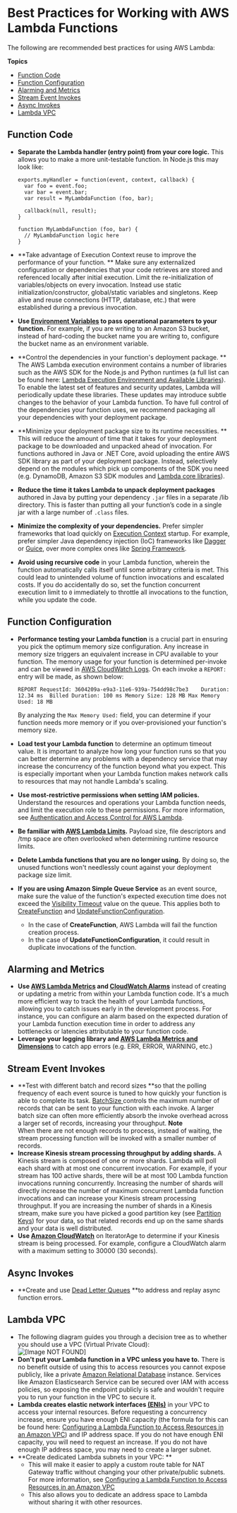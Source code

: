 # Best Practices for Working with AWS Lambda Functions<a name="best-practices"></a>

The following are recommended best practices for using AWS Lambda:

**Topics**
+ [Function Code](#function-code)
+ [Function Configuration](#function-configuration)
+ [Alarming and Metrics](#alarming-metrics)
+ [Stream Event Invokes](#stream-events)
+ [Async Invokes](#async-invoke)
+ [Lambda VPC](#lambda-vpc)

## Function Code<a name="function-code"></a>
+ **Separate the Lambda handler \(entry point\) from your core logic\.** This allows you to make a more unit\-testable function\. In Node\.js this may look like: 

  ```
  exports.myHandler = function(event, context, callback) {
  	var foo = event.foo;
  	var bar = event.bar;
  	var result = MyLambdaFunction (foo, bar);
   
  	callback(null, result);
  }
   
  function MyLambdaFunction (foo, bar) {
  	// MyLambdaFunction logic here
  }
  ```
+ **Take advantage of Execution Context reuse to improve the performance of your function\. ** Make sure any externalized configuration or dependencies that your code retrieves are stored and referenced locally after initial execution\. Limit the re\-initialization of variables/objects on every invocation\. Instead use static initialization/constructor, global/static variables and singletons\. Keep alive and reuse connections \(HTTP, database, etc\.\) that were established during a previous invocation\. 
+ **Use [Environment Variables](env_variables.md) to pass operational parameters to your function\.** For example, if you are writing to an Amazon S3 bucket, instead of hard\-coding the bucket name you are writing to, configure the bucket name as an environment variable\. 
+ **Control the dependencies in your function's deployment package\. ** The AWS Lambda execution environment contains a number of libraries such as the AWS SDK for the Node\.js and Python runtimes \(a full list can be found here: [Lambda Execution Environment and Available Libraries](current-supported-versions.md)\)\. To enable the latest set of features and security updates, Lambda will periodically update these libraries\. These updates may introduce subtle changes to the behavior of your Lambda function\. To have full control of the dependencies your function uses, we recommend packaging all your dependencies with your deployment package\. 
+ **Minimize your deployment package size to its runtime necessities\. ** This will reduce the amount of time that it takes for your deployment package to be downloaded and unpacked ahead of invocation\. For functions authored in Java or \.NET Core, avoid uploading the entire AWS SDK library as part of your deployment package\. Instead, selectively depend on the modules which pick up components of the SDK you need \(e\.g\. DynamoDB, Amazon S3 SDK modules and [Lambda core libraries](https://github.com/aws/aws-lambda-java-libs)\)\. 
+ **Reduce the time it takes Lambda to unpack deployment packages** authored in Java by putting your dependency `.jar` files in a separate /lib directory\. This is faster than putting all your function’s code in a single jar with a large number of `.class` files\. 
+ **Minimize the complexity of your dependencies\.** Prefer simpler frameworks that load quickly on [Execution Context](http://docs.aws.amazon.com/lambda/latest/dg/running-lambda-code.html) startup\. For example, prefer simpler Java dependency injection \(IoC\) frameworks like [Dagger](https://google.github.io/dagger/) or [Guice](https://github.com/google/guice), over more complex ones like [Spring Framework](https://github.com/spring-projects/spring-framework)\. 
+ **Avoid using recursive code** in your Lambda function, wherein the function automatically calls itself until some arbitrary criteria is met\. This could lead to unintended volume of function invocations and escalated costs\. If you do accidentally do so, set the function concurrent execution limit to `0` immediately to throttle all invocations to the function, while you update the code\.

## Function Configuration<a name="function-configuration"></a>
+ **Performance testing your Lambda function** is a crucial part in ensuring you pick the optimum memory size configuration\. Any increase in memory size triggers an equivalent increase in CPU available to your function\. The memory usage for your function is determined per\-invoke and can be viewed in [AWS CloudWatch Logs](https://docs.aws.amazon.com/AmazonCloudWatch/latest/monitoring/WhatIsCloudWatchLogs.html)\. On each invoke a `REPORT:` entry will be made, as shown below: 

  ```
  REPORT RequestId: 3604209a-e9a3-11e6-939a-754dd98c7be3	Duration: 12.34 ms	Billed Duration: 100 ms Memory Size: 128 MB	Max Memory Used: 18 MB
  ```

  By analyzing the `Max Memory Used:` field, you can determine if your function needs more memory or if you over\-provisioned your function's memory size\. 
+ **Load test your Lambda function** to determine an optimum timeout value\. It is important to analyze how long your function runs so that you can better determine any problems with a dependency service that may increase the concurrency of the function beyond what you expect\. This is especially important when your Lambda function makes network calls to resources that may not handle Lambda's scaling\. 
+ **Use most\-restrictive permissions when setting IAM policies\.** Understand the resources and operations your Lambda function needs, and limit the execution role to these permissions\. For more information, see [Authentication and Access Control for AWS Lambda](lambda-auth-and-access-control.md)\. 
+ **Be familiar with [AWS Lambda Limits](limits.md)\.** Payload size, file descriptors and /tmp space are often overlooked when determining runtime resource limits\. 
+ **Delete Lambda functions that you are no longer using\.** By doing so, the unused functions won't needlessly count against your deployment package size limit\.
+ **If you are using Amazon Simple Queue Service** as an event source, make sure the value of the function's expected execution time does not exceed the [Visibility Timeout](https://docs.aws.amazon.com/AWSSimpleQueueService/latest/SQSDeveloperGuide/sqs-visibility-timeout.html) value on the queue\. This applies both to [CreateFunction](API_CreateFunction.md) and [UpdateFunctionConfiguration](API_UpdateFunctionConfiguration.md)\.
  + In the case of **CreateFunction**, AWS Lambda will fail the function creation process\.
  + In the case of **UpdateFunctionConfiguration**, it could result in duplicate invocations of the function\.

## Alarming and Metrics<a name="alarming-metrics"></a>
+ **Use [AWS Lambda Metrics](monitoring-functions-metrics.md) and [ CloudWatch Alarms](https://docs.aws.amazon.com/AmazonCloudWatch/latest/monitoring/AlarmThatSendsEmail.html)** instead of creating or updating a metric from within your Lambda function code\. It's a much more efficient way to track the health of your Lambda functions, allowing you to catch issues early in the development process\. For instance, you can configure an alarm based on the expected duration of your Lambda function execution time in order to address any bottlenecks or latencies attributable to your function code\.
+ **Leverage your logging library and [AWS Lambda Metrics and Dimensions](https://docs.aws.amazon.com/AmazonCloudWatch/latest/monitoring/lam-metricscollected.html)** to catch app errors \(e\.g\. ERR, ERROR, WARNING, etc\.\) 

## Stream Event Invokes<a name="stream-events"></a>
+ **Test with different batch and record sizes **so that the polling frequency of each event source is tuned to how quickly your function is able to complete its task\. [BatchSize ](https://docs.aws.amazon.com/lambda/latest/dg/API_CreateEventSourceMapping.html#SSS-CreateEventSourceMapping-request-BatchSize)controls the maximum number of records that can be sent to your function with each invoke\. A larger batch size can often more efficiently absorb the invoke overhead across a larger set of records, increasing your throughput\.
**Note**  
When there are not enough records to process, instead of waiting, the stream processing function will be invoked with a smaller number of records\.
+ **Increase Kinesis stream processing throughput by adding shards\.** A Kinesis stream is composed of one or more shards\. Lambda will poll each shard with at most one concurrent invocation\. For example, if your stream has 100 active shards, there will be at most 100 Lambda function invocations running concurrently\. Increasing the number of shards will directly increase the number of maximum concurrent Lambda function invocations and can increase your Kinesis stream processing throughput\. If you are increasing the number of shards in a Kinesis stream, make sure you have picked a good partition key \(see [Partition Keys](http://docs.aws.amazon.com/streams/latest/dev/key-concepts.html#partition-key)\) for your data, so that related records end up on the same shards and your data is well distributed\. 
+ **Use [Amazon CloudWatch](https://docs.aws.amazon.com/streams/latest/dev/monitoring-with-cloudwatch.html)** on IteratorAge to determine if your Kinesis stream is being processed\. For example, configure a CloudWatch alarm with a maximum setting to 30000 \(30 seconds\)\.

## Async Invokes<a name="async-invoke"></a>
+ **Create and use [Dead Letter Queues](dlq.md) **to address and replay async function errors\. 

## Lambda VPC<a name="lambda-vpc"></a>
+ The following diagram guides you through a decision tree as to whether you should use a VPC \(Virtual Private Cloud\):   
![\[Image NOT FOUND\]](http://docs.aws.amazon.com/lambda/latest/dg/images/VPC-flowchart4.png)
+ **Don't put your Lambda function in a VPC unless you have to\.** There is no benefit outside of using this to access resources you cannot expose publicly, like a private [Amazon Relational Database](https://docs.aws.amazon.com/AmazonRDS/latest/UserGuide/) instance\. Services like Amazon Elasticsearch Service can be secured over IAM with access policies, so exposing the endpoint publicly is safe and wouldn't require you to run your function in the VPC to secure it\. 
+ **Lambda creates elastic network interfaces [\(ENIs\)](https://docs.aws.amazon.com/vpc/latest/userguide/VPC_ElasticNetworkInterfaces.html)** in your VPC to access your internal resources\. Before requesting a concurrency increase, ensure you have enough ENI capacity \(the formula for this can be found here: [Configuring a Lambda Function to Access Resources in an Amazon VPC](vpc.md)\) and IP address space\. If you do not have enough ENI capacity, you will need to request an increase\. If you do not have enough IP address space, you may need to create a larger subnet\. 
+ **Create dedicated Lambda subnets in your VPC: **
  + This will make it easier to apply a custom route table for NAT Gateway traffic without changing your other private/public subnets\. For more information, see [Configuring a Lambda Function to Access Resources in an Amazon VPC](vpc.md)
  + This also allows you to dedicate an address space to Lambda without sharing it with other resources\. 
